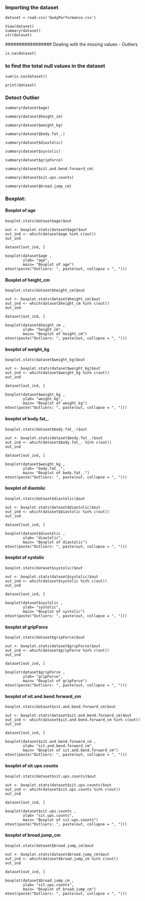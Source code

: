 ### Importing the dataset

```{r}
dataset = read.csv('bodyPerformance.csv')

View(dataset)
summary(dataset)
str(dataset)
```

################# Dealing with the missing values - Outliers

```{r}
is.na(dataset)

```

### to find the total null values in the dataset

```{r}
sum(is.na(dataset))
```

```{r}
print(dataset)
```

### Detect Outlier

```{r}
summary(dataset$age)
```

```{r}
summary(dataset$height_cm)
```

```{r}
summary(dataset$weight_kg)
```

```{r}
summary(dataset$body.fat_.)
```

```{r}
summary(dataset$diastolic)
```

```{r}
summary(dataset$systolic)
```

```{r}
summary(dataset$gripForce)
```

```{r}
summary(dataset$sit.and.bend.forward_cm)
```

```{r}
summary(dataset$sit.ups.counts)
```

```{r}
summary(dataset$broad.jump_cm)
```

### Boxplot:

#### Boxplot of age

```{r}
boxplot.stats(dataset$age)$out

out <- boxplot.stats(dataset$age)$out
out_ind <- which(dataset$age %in% c(out))
out_ind

dataset[out_ind, ]

boxplot(dataset$age ,
        ylab= "age",
        main= "Boxplot of age")
mtext(paste("Outliers: ", paste(out, collapse = ", ")))

```

#### Boxplot of height_cm

```{r}
boxplot.stats(dataset$height_cm)$out

out <- boxplot.stats(dataset$height_cm)$out
out_ind <- which(dataset$height_cm %in% c(out))
out_ind

dataset[out_ind, ]

boxplot(dataset$height_cm ,
        ylab= "height_cm",
        main= "Boxplot of height_cm")
mtext(paste("Outliers: ", paste(out, collapse = ", ")))
```

#### boxplot of weight_kg

```{r}
boxplot.stats(dataset$weight_kg)$out

out <- boxplot.stats(dataset$weight_kg)$out
out_ind <- which(dataset$weight_kg %in% c(out))
out_ind

dataset[out_ind, ]

boxplot(dataset$weight_kg ,
        ylab= "weight_kg",
        main= "Boxplot of weight_kg")
mtext(paste("Outliers: ", paste(out, collapse = ", ")))
```

#### boxplot of body.fat\_.

```{r}
boxplot.stats(dataset$body.fat_.)$out

out <- boxplot.stats(dataset$body.fat_.)$out
out_ind <- which(dataset$body.fat_. %in% c(out))
out_ind

dataset[out_ind, ]

boxplot(dataset$weight_kg ,
        ylab= "body.fat_.",
        main= "Boxplot of body.fat_.")
mtext(paste("Outliers: ", paste(out, collapse = ", ")))
```

#### boxplot of diastolic

```{r}
boxplot.stats(dataset$diastolic)$out

out <- boxplot.stats(dataset$diastolic)$out
out_ind <- which(dataset$diastolic %in% c(out))
out_ind

dataset[out_ind, ]

boxplot(dataset$diastolic ,
        ylab= "diastolic",
        main= "Boxplot of diastolic")
mtext(paste("Outliers: ", paste(out, collapse = ", ")))
```

#### boxplot of systolic

```{r}
boxplot.stats(dataset$systolic)$out

out <- boxplot.stats(dataset$systolic)$out
out_ind <- which(dataset$systolic %in% c(out))
out_ind

dataset[out_ind, ]

boxplot(dataset$systolic ,
        ylab= "systolic",
        main= "Boxplot of systolic")
mtext(paste("Outliers: ", paste(out, collapse = ", ")))
```

#### boxplot of gripForce

```{r}
boxplot.stats(dataset$gripForce)$out

out <- boxplot.stats(dataset$gripForce)$out
out_ind <- which(dataset$gripForce %in% c(out))
out_ind

dataset[out_ind, ]

boxplot(dataset$gripForce ,
        ylab= "gripForce",
        main= "Boxplot of gripForce")
mtext(paste("Outliers: ", paste(out, collapse = ", ")))
```

#### boxplot of sit.and.bend.forward_cm

```{r}
boxplot.stats(dataset$sit.and.bend.forward_cm)$out

out <- boxplot.stats(dataset$sit.and.bend.forward_cm)$out
out_ind <- which(dataset$sit.and.bend.forward_cm %in% c(out))
out_ind

dataset[out_ind, ]

boxplot(dataset$sit.and.bend.forward_cm ,
        ylab= "sit.and.bend.forward_cm",
        main= "Boxplot of sit.and.bend.forward_cm")
mtext(paste("Outliers: ", paste(out, collapse = ", ")))
```

#### boxplot of sit.ups.counts

```{r}
boxplot.stats(dataset$sit.ups.counts)$out

out <- boxplot.stats(dataset$sit.ups.counts)$out
out_ind <- which(dataset$sit.ups.counts %in% c(out))
out_ind

dataset[out_ind, ]

boxplot(dataset$sit.ups.counts ,
        ylab= "sit.ups.counts",
        main= "Boxplot of sit.ups.counts")
mtext(paste("Outliers: ", paste(out, collapse = ", ")))
```

#### boxplot of broad.jump_cm

```{r}
boxplot.stats(dataset$broad.jump_cm)$out

out <- boxplot.stats(dataset$broad.jump_cm)$out
out_ind <- which(dataset$broad.jump_cm %in% c(out))
out_ind

dataset[out_ind, ]

boxplot(dataset$broad.jump_cm ,
        ylab= "sit.ups.counts",
        main= "Boxplot of broad.jump_cm")
mtext(paste("Outliers: ", paste(out, collapse = ", ")))
```
